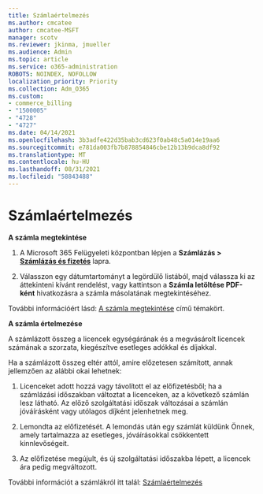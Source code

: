 ```yaml
---
title: Számlaértelmezés
ms.author: cmcatee
author: cmcatee-MSFT
manager: scotv
ms.reviewer: jkinma, jmueller
ms.audience: Admin
ms.topic: article
ms.service: o365-administration
ROBOTS: NOINDEX, NOFOLLOW
localization_priority: Priority
ms.collection: Adm_O365
ms.custom:
- commerce_billing
- "1500005"
- "4728"
- "4727"
ms.date: 04/14/2021
ms.openlocfilehash: 3b3adfe422d35bab3cd623f0ab48c5a014e19aa6
ms.sourcegitcommit: e781da003fb7b878854846cbe12b13b9dca8df92
ms.translationtype: MT
ms.contentlocale: hu-HU
ms.lasthandoff: 08/31/2021
ms.locfileid: "58843488"
---
```

# <a name="understand-your-bill"></a>Számlaértelmezés

**A számla megtekintése**

1. A Microsoft 365 Felügyeleti központban lépjen a **Számlázás > [Számlázás és fizetés](https://go.microsoft.com/fwlink/p/?linkid=848039)** lapra.

2. Válasszon egy dátumtartományt a legördülő listából, majd válassza ki az áttekinteni kívánt rendelést, vagy kattintson a **Számla letöltése PDF-ként** hivatkozásra a számla másolatának megtekintéséhez.

További információért lásd: [A számla megtekintése](https://docs.microsoft.com/microsoft-365/commerce/billing-and-payments/view-your-bill-or-invoice) című témakört.

**A számla értelmezése**

A számlázott összeg a licencek egységárának és a megvásárolt licencek számának a szorzata, kiegészítve esetleges adókkal és díjakkal.

Ha a számlázott összeg eltér attól, amire előzetesen számított, annak jellemzően az alábbi okai lehetnek:

1. Licenceket adott hozzá vagy távolított el az előfizetésből; ha a számlázási időszakban változtat a licenceken, az a következő számlán lesz látható.  Az előző szolgáltatási időszak változásai a számlán jóváírásként vagy utólagos díjként jelenhetnek meg.

2. Lemondta az előfizetését.  A lemondás után egy számlát küldünk Önnek, amely tartalmazza az esetleges, jóváírásokkal csökkentett kinnlevőségeit.

3. Az előfizetése megújult, és új szolgáltatási időszakba lépett, a licencek ára pedig megváltozott.  

További információt a számlákról itt talál: [Számlaértelmezés](https://support.office.com/article/Understand-your-invoice-for-Office-365-for-business-0724b428-fb59-4962-8c37-6674166d7507)
